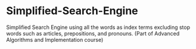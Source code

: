 # Simplified-Search-Engine
Simplified Search Engine using all the words as index terms excluding stop words such as articles, prepositions, and pronouns.
(Part of Advanced Algorithms and Implementation course)
